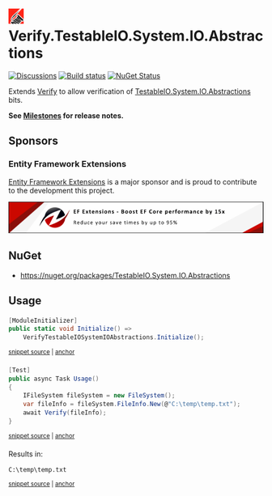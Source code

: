# <img src="/src/icon.png" height="30px"> Verify.TestableIO.System.IO.Abstractions

[![Discussions](https://img.shields.io/badge/Verify-Discussions-yellow?svg=true&label=)](https://github.com/orgs/VerifyTests/discussions)
[![Build status](https://ci.appveyor.com/api/projects/status/bgvkfjn26l5b4kba?svg=true)](https://ci.appveyor.com/project/SimonCropp/verify-testableio-system-io-abstractions)
[![NuGet Status](https://img.shields.io/nuget/v/Verify.TestableIO.System.IO.Abstractions.svg)](https://www.nuget.org/packages/Verify.TestableIO.System.IO.Abstractions/)

Extends [Verify](https://github.com/VerifyTests/Verify) to allow verification of [TestableIO.System.IO.Abstractions](https://github.com/TestableIO/System.IO.Abstractions) bits.<!-- singleLineInclude: intro. path: /docs/intro.include.md -->

**See [Milestones](../../milestones?state=closed) for release notes.**


## Sponsors


### Entity Framework Extensions<!-- include: zzz. path: /docs/zzz.include.md -->

[Entity Framework Extensions](https://entityframework-extensions.net/?utm_source=simoncropp&utm_medium=https://github.com/VerifyTests/Verify.TestableIO.System.IO.Abstractions) is a major sponsor and is proud to contribute to the development this project.

[![Entity Framework Extensions](https://raw.githubusercontent.com/VerifyTests/Verify.TestableIO.System.IO.Abstractions/refs/heads/main/docs/zzz.png)](https://entityframework-extensions.net/?utm_source=simoncropp&utm_medium=Verify.TestableIO.System.IO.Abstractions)<!-- endInclude -->


## NuGet

 * https://nuget.org/packages/TestableIO.System.IO.Abstractions


## Usage

<!-- snippet: Enable -->
<a id='snippet-Enable'></a>
```cs
[ModuleInitializer]
public static void Initialize() =>
    VerifyTestableIOSystemIOAbstractions.Initialize();
```
<sup><a href='/src/Tests/ModuleInitializer.cs#L6-L12' title='Snippet source file'>snippet source</a> | <a href='#snippet-Enable' title='Start of snippet'>anchor</a></sup>
<!-- endSnippet -->

<!-- snippet: Usage -->
<a id='snippet-Usage'></a>
```cs
[Test]
public async Task Usage()
{
    IFileSystem fileSystem = new FileSystem();
    var fileInfo = fileSystem.FileInfo.New(@"C:\temp\temp.txt");
    await Verify(fileInfo);
}
```
<sup><a href='/src/Tests/Tests.cs#L4-L14' title='Snippet source file'>snippet source</a> | <a href='#snippet-Usage' title='Start of snippet'>anchor</a></sup>
<!-- endSnippet -->

Results in:

<!-- snippet: Tests.Usage.verified.txt -->
<a id='snippet-Tests.Usage.verified.txt'></a>
```txt
C:\temp\temp.txt
```
<sup><a href='/src/Tests/Tests.Usage.verified.txt#L1-L1' title='Snippet source file'>snippet source</a> | <a href='#snippet-Tests.Usage.verified.txt' title='Start of snippet'>anchor</a></sup>
<!-- endSnippet -->
